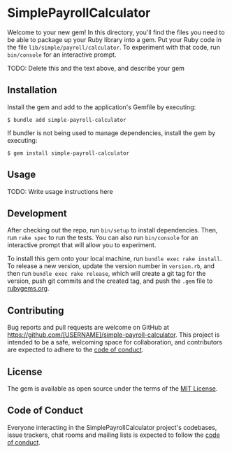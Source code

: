 # SimplePayrollCalculator

Welcome to your new gem! In this directory, you'll find the files you need to be able to package up your Ruby library into a gem. Put your Ruby code in the file `lib/simple/payroll/calculator`. To experiment with that code, run `bin/console` for an interactive prompt.

TODO: Delete this and the text above, and describe your gem

## Installation

Install the gem and add to the application's Gemfile by executing:

    $ bundle add simple-payroll-calculator

If bundler is not being used to manage dependencies, install the gem by executing:

    $ gem install simple-payroll-calculator

## Usage

TODO: Write usage instructions here

## Development

After checking out the repo, run `bin/setup` to install dependencies. Then, run `rake spec` to run the tests. You can also run `bin/console` for an interactive prompt that will allow you to experiment.

To install this gem onto your local machine, run `bundle exec rake install`. To release a new version, update the version number in `version.rb`, and then run `bundle exec rake release`, which will create a git tag for the version, push git commits and the created tag, and push the `.gem` file to [rubygems.org](https://rubygems.org).

## Contributing

Bug reports and pull requests are welcome on GitHub at https://github.com/[USERNAME]/simple-payroll-calculator. This project is intended to be a safe, welcoming space for collaboration, and contributors are expected to adhere to the [code of conduct](https://github.com/[USERNAME]/simple-payroll-calculator/blob/master/CODE_OF_CONDUCT.md).

## License

The gem is available as open source under the terms of the [MIT License](https://opensource.org/licenses/MIT).

## Code of Conduct

Everyone interacting in the SimplePayrollCalculator project's codebases, issue trackers, chat rooms and mailing lists is expected to follow the [code of conduct](https://github.com/[USERNAME]/simple-payroll-calculator/blob/master/CODE_OF_CONDUCT.md).
